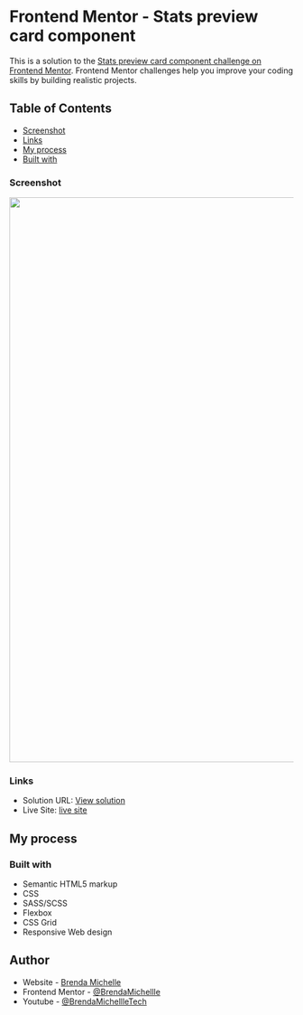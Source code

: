 # Frontend Mentor - Stats preview card component

This is a solution to the [Stats preview card component challenge on Frontend Mentor](https://www.frontendmentor.io/challenges/stats-preview-card-component-8JqbgoU62/hub/stats-preview-card-component-_QKGO1Yi5). Frontend Mentor challenges help you improve your coding skills by building realistic projects.

## Table of Contents

- [Screenshot](#screenshot)
- [Links](#links)
- [My process](#my-process)
- [Built with](#built-with)

### Screenshot

<img src="./images/desktopdesign.png" width="1000">

### Links

- Solution URL: [View solution](https://www.frontendmentor.io/solutions/responsive-3-card-preview-component-html5-and-sassscss-fHTIF7Zip)
- Live Site: [live site](https://brendamichellle.github.io/3CardPreviewComponent/)

## My process

### Built with

- Semantic HTML5 markup
- CSS
- SASS/SCSS
- Flexbox
- CSS Grid
- Responsive Web design

## Author

- Website - [Brenda Michelle](https://brendamichellle.com/)
- Frontend Mentor - [@BrendaMichellle](https://www.frontendmentor.io/profile/BrendaMichellle)
- Youtube - [@BrendaMichellleTech](https://www.youtube.com/channel/UCCbwmyG1DlUxjYkPLIA9qzA)
